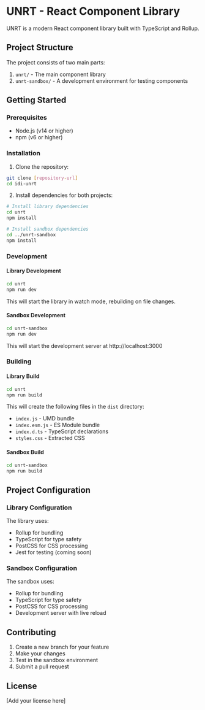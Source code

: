 # UNRT - React Component Library

UNRT is a modern React component library built with TypeScript and Rollup.

## Project Structure

The project consists of two main parts:

1. `unrt/` - The main component library
2. `unrt-sandbox/` - A development environment for testing components

## Getting Started

### Prerequisites

- Node.js (v14 or higher)
- npm (v6 or higher)

### Installation

1. Clone the repository:

```bash
git clone [repository-url]
cd idi-unrt
```

2. Install dependencies for both projects:

```bash
# Install library dependencies
cd unrt
npm install

# Install sandbox dependencies
cd ../unrt-sandbox
npm install
```

### Development

#### Library Development

```bash
cd unrt
npm run dev
```

This will start the library in watch mode, rebuilding on file changes.

#### Sandbox Development

```bash
cd unrt-sandbox
npm run dev
```

This will start the development server at http://localhost:3000

### Building

#### Library Build

```bash
cd unrt
npm run build
```

This will create the following files in the `dist` directory:

- `index.js` - UMD bundle
- `index.esm.js` - ES Module bundle
- `index.d.ts` - TypeScript declarations
- `styles.css` - Extracted CSS

#### Sandbox Build

```bash
cd unrt-sandbox
npm run build
```

## Project Configuration

### Library Configuration

The library uses:

- Rollup for bundling
- TypeScript for type safety
- PostCSS for CSS processing
- Jest for testing (coming soon)

### Sandbox Configuration

The sandbox uses:

- Rollup for bundling
- TypeScript for type safety
- PostCSS for CSS processing
- Development server with live reload

## Contributing

1. Create a new branch for your feature
2. Make your changes
3. Test in the sandbox environment
4. Submit a pull request

## License

[Add your license here]
